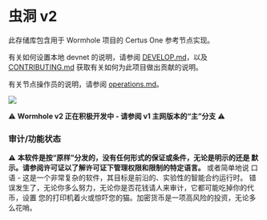 # 虫洞 v2

此存储库包含用于 Wormhole 项目的 Certus One 参考节点实现。

有关如何设置本地 devnet 的说明，请参阅 [DEVELOP.md](DEVELOP.md)，以及
[CONTRIBUTING.md](CONTRIBUTING.md) 获取有关如何为此项目做出贡献的说明。

有关节点操作员的说明，请参阅 [operations.md](operations.md)。

![](../images/overview.svg)

⚠ **Wormhole v2 正在积极开发中 - 请参阅 v1 主网版本的“主”分支** ⚠

### 审计/功能状态

⚠ **本软件是按“原样”分发的，没有任何形式的保证或条件，无论是明示的还是
默示。请参阅许可证以了解许可证下管理权限和限制的特定语言。** 或者简单地说
口语 - 这是一个非常复杂的软件，其目标是前沿的、实验性的智能合约运行时。
错误发生了，无论你多么努力，无论你是否花钱请人来审计，它都可能吃掉你的代币，设置
您的打印机着火或惊吓您的猫。加密货币是一项高风险的投资，无论多么花哨。 
